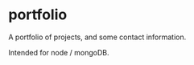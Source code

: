 portfolio
=========

A portfolio of projects, and some contact information.

Intended for node / mongoDB.